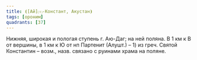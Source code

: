 ```yaml
---
title: ⦗[Ай]⒯-Констант, Акустан⦘
tags: [ороним]
quadrants: [З7]
---
```


Нижняя, широкая и пологая ступень г. Аю-Даг; на ней поляна. В 1 км к В от
вершины, в 1 км к Ю от нп Партенит (Алушт.) – 1) из греч. Святой Константин –
возм., назв. связано с руинами храма на поляне.

